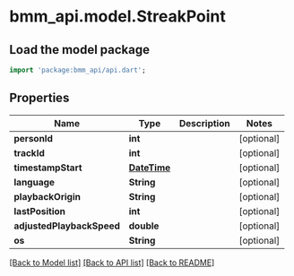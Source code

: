 # bmm_api.model.StreakPoint

## Load the model package
```dart
import 'package:bmm_api/api.dart';
```

## Properties
Name | Type | Description | Notes
------------ | ------------- | ------------- | -------------
**personId** | **int** |  | [optional] 
**trackId** | **int** |  | [optional] 
**timestampStart** | [**DateTime**](DateTime.md) |  | [optional] 
**language** | **String** |  | [optional] 
**playbackOrigin** | **String** |  | [optional] 
**lastPosition** | **int** |  | [optional] 
**adjustedPlaybackSpeed** | **double** |  | [optional] 
**os** | **String** |  | [optional] 

[[Back to Model list]](../README.md#documentation-for-models) [[Back to API list]](../README.md#documentation-for-api-endpoints) [[Back to README]](../README.md)


